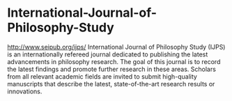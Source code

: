 International-Journal-of-Philosophy-Study
=========================================

http://www.seipub.org/ijps/
International Journal of Philosophy Study (IJPS) is an internationally refereed journal dedicated to publishing the latest advancements in philosophy research. The goal of this journal is to record the latest findings and promote further research in these areas. Scholars from all relevant academic fields are invited to submit high-quality manuscripts that describe the latest, state-of-the-art research results or innovations.
